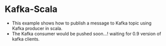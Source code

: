 # Kafka-Scala

 - This example shows how to publish a message to Kafka topic using Kafka producer in scala.
 - The Kafka consumer would be pushed soon...! waiting for 0.9 version of kafka clients.
